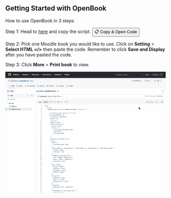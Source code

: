 ## Getting Started with OpenBook

How to use OpenBook in 3 steps

Step 1: Head to [here](https://github.com/aylwinscw/OpenBook/blob/main/OpenBook.html) and copy the script.
<button
  class="copy-open-btn"
  data-url="https://github.com/aylwinscw/OpenBook/blob/main/OpenBook.html">
  📋 Copy & Open Code
</button>

Step 2: Pick one Moodle book you would like to use. Click on **Setting** > **Select HTML </>** then paste the code. Remember to click **Save and Display** after you have pasted the code.

Step 3: Click **More** > **Print book** to view.

<img src="https://raw.githubusercontent.com/aylwinscw/OpenBook/main/docs/How-to-use-OpenBook.gif" alt="How to use OpenBook" width="800">